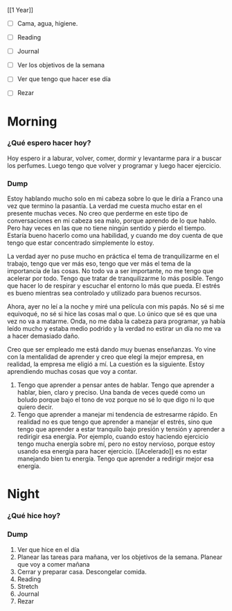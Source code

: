 [[1 Year]]

+ [ ] Cama, agua, higiene.
+ [ ]  Reading
+ [ ] Journal
+ [ ] Ver los objetivos de la semana
+ [ ] Ver que tengo que hacer ese día
+ [ ]  Rezar




# Morning 

### ¿Qué espero hacer hoy?
Hoy espero ir a laburar, volver, comer, dormir y levantarme para ir a buscar los perfumes. Luego tengo que volver y programar y luego hacer ejercicio. 



### Dump
Estoy hablando mucho solo en mi cabeza sobre lo que le diría a Franco una vez que termino la pasantía. La verdad me cuesta mucho estar en el presente muchas veces. No creo que perderme en este tipo de conversaciones en mi cabeza sea malo, porque aprendo de lo que hablo. Pero hay veces en las que no tiene ningún sentido y pierdo el tiempo. Estaría bueno hacerlo como una habilidad, y cuando me doy cuenta de que tengo que estar concentrado simplemente lo estoy. 

La verdad ayer no puse mucho en práctica el tema de tranquilizarme en el trabajo, tengo que ver más eso, tengo que ver más el tema de la importancia de las cosas. No todo va a ser importante, no me tengo que acelerar por todo. Tengo que tratar de tranquilizarme lo más posible. Tengo que hacer lo de respirar y escuchar el entorno lo más que pueda. El estrés es bueno mientras sea controlado y utilizado para buenos recursos.

Ahora, ayer no leí a la noche y miré una película con mis papás. No sé si me equivoqué, no sé si hice las cosas mal o que. Lo único que sé es que una vez no va a matarme. Onda, no me daba la cabeza para programar, ya había leído mucho y estaba medio podrido y la verdad no estirar un día no me va a hacer demasiado daño. 

Creo que ser empleado me está dando muy buenas enseñanzas. Yo vine con la mentalidad de aprender y creo que elegí la mejor empresa, en realidad, la empresa me eligió a mí.  La cuestión es la siguiente. Estoy aprendiendo muchas cosas que voy a contar. 

1. Tengo que aprender a pensar antes de hablar. Tengo que aprender a hablar, bien, claro y preciso. Una banda de veces quedé como un boludo porque bajo el tono de voz porque no sé lo que digo ni lo que quiero decir. 
2. Tengo que aprender a manejar mi tendencia de estresarme rápido. En realidad no es que tengo que aprender a manejar el estrés, sino que tengo que aprender a estar tranquilo bajo presión y tensión y aprender a redirigir esa energía. Por ejemplo, cuando estoy haciendo ejercicio tengo mucha energía sobre mí, pero no estoy nervioso, porque estoy usando esa energía para hacer ejercicio. [[Acelerado]] es no estar manejando bien tu energía. Tengo que aprender a redirigir mejor esa energía.





# Night 
### ¿Qué hice hoy?






### Dump






 


1.  Ver que hice en el día
2.  Planear las tareas para mañana, ver los objetivos de la semana. Planear que voy a comer mañana
3.  Cerrar y preparar casa. Descongelar comida.
4.  Reading
5.  Stretch
6.  Journal
7.  Rezar



